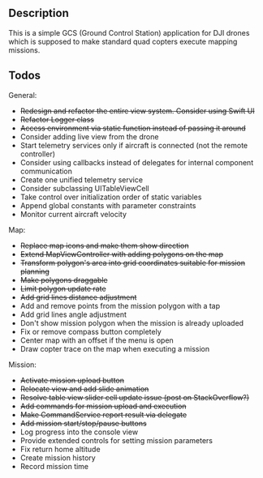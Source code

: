 ## Description

This is a simple GCS (Ground Control Station) application for DJI drones which
is supposed to make standard quad copters execute mapping missions.

## Todos

General:
* ~~Redesign and refactor the entire view system. Consider using Swift UI~~
* ~~Refactor Logger class~~
* ~~Access environment via static function instead of passing it around~~
* Consider adding live view from the drone
* Start telemetry services only if aircraft is connected (not the remote controller)
* Consider using callbacks instead of delegates for internal component communication
* Create one unified telemetry service
* Consider subclassing UITableViewCell
* Take control over initialization order of static variables
* Append global constants with parameter constraints
* Monitor current aircraft velocity

Map:
* ~~Replace map icons and make them show direction~~
* ~~Extend MapViewController with adding polygons on the map~~
* ~~Transform polygon's area into grid coordinates suitable for mission planning~~
* ~~Make polygons draggable~~
* ~~Limit polygon update rate~~
* ~~Add grid lines distance adjustment~~
* Add and remove points from the mission polygon with a tap
* Add grid lines angle adjustment
* Don't show mission polygon when the mission is already uploaded
* Fix or remove compass button completely
* Center map with an offset if the menu is open
* Draw copter trace on the map when executing a mission

Mission:
* ~~Activate mission upload button~~
* ~~Relocate view and add slide animation~~
* ~~Resolve table view slider cell update issue (post on StackOverflow?)~~
* ~~Add commands for mission upload and execution~~
* ~~Make CommandService report result via delegate~~
* ~~Add mission start/stop/pause buttons~~
* Log progress into the console view
* Provide extended controls for setting mission parameters
* Fix return home altitude
* Create mission history
* Record mission time

